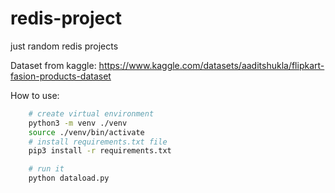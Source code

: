 # redis-project
just random redis projects


Dataset from kaggle:
https://www.kaggle.com/datasets/aaditshukla/flipkart-fasion-products-dataset

How to use:
```bash
    # create virtual environment
    python3 -m venv ./venv
    source ./venv/bin/activate
    # install requirements.txt file
    pip3 install -r requirements.txt

    # run it
    python dataload.py

```